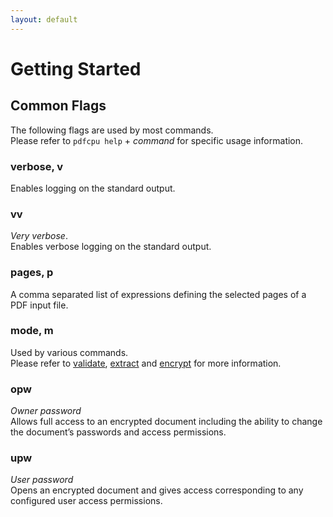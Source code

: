 ```yaml
---
layout: default
---
```


# Getting Started

## Common Flags

The following flags are used by most commands.<br>
Please refer to `pdfcpu help` + *command* for specific usage information.

### verbose, v

Enables logging on the standard output.

### vv

*Very verbose*.<br>
Enables verbose logging on the standard output.

### pages, p

A comma separated list of expressions defining the selected pages of a PDF input file.

### mode, m

Used by various commands.<br>
Please refer to [validate](core/validate.md), [extract](extract/extract.md) and [encrypt](encrypt/encryptPDF.md) for more information. 

### opw

*Owner password*<br>
Allows full access to an encrypted document including the ability to change the document’s passwords and access permissions.

### upw

*User password*<br>
Opens an encrypted document and gives access corresponding to any configured user access permissions.